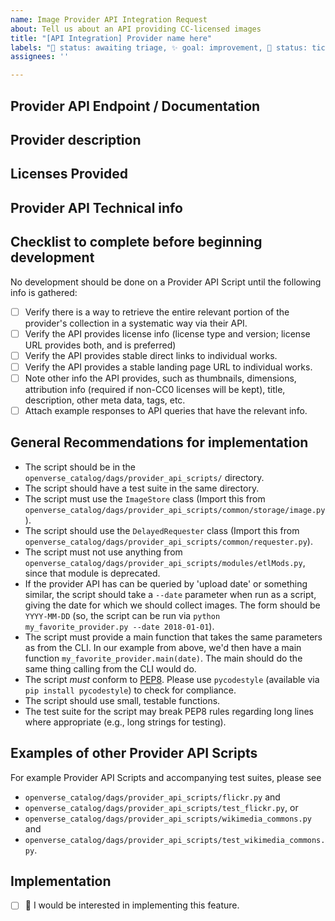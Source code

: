 ```yaml
---
name: Image Provider API Integration Request
about: Tell us about an API providing CC-licensed images
title: "[API Integration] Provider name here"
labels: "🚦 status: awaiting triage, ✨ goal: improvement, 🧹 status: ticket work required, ☁️ provider: images"
assignees: ''

---
```


## Provider API Endpoint / Documentation
<!-- Please provide links to the API endpoint, and any known documentation -->

## Provider description
<!-- Please provide a clear and concise description of the image provider -->

## Licenses Provided
<!-- Which licenses does the provider use for images (if known) -->

## Provider API Technical info
<!-- Please provide any technical details that might be useful for -->
<!-- implementation, e.g., rate limits, filtering options, overall volume, -->
<!-- etc. -->

## Checklist to complete before beginning development
<!-- please do not modify this section -->

No development should be done on a Provider API Script until the following info is gathered:

- [ ] Verify there is a way to retrieve the entire relevant portion of the provider's collection in a systematic way via their API.
- [ ] Verify the API provides license info (license type and version; license URL provides both, and is preferred)
- [ ] Verify the API provides stable direct links to individual works.
- [ ] Verify the API provides a stable landing page URL to individual works.
- [ ] Note other info the API provides, such as thumbnails, dimensions, attribution info (required if non-CC0 licenses will be kept), title, description, other meta data, tags, etc.
- [ ] Attach example responses to API queries that have the relevant info.

## General Recommendations for implementation
<!-- modify this section if necessary -->

- The script should be in the `openverse_catalog/dags/provider_api_scripts/` directory.
- The script should have a test suite in the same directory.
- The script must use the `ImageStore` class (Import this from
  `openverse_catalog/dags/provider_api_scripts/common/storage/image.py`).
- The script should use the `DelayedRequester` class (Import this from
  `openverse_catalog/dags/provider_api_scripts/common/requester.py`).
- The script must not use anything from
  `openverse_catalog/dags/provider_api_scripts/modules/etlMods.py`, since
  that module is deprecated.
- If the provider API has can be queried by 'upload date' or something similar,
  the script should take a `--date` parameter when run as a script, giving the
  date for which we should collect images. The form should be `YYYY-MM-DD` (so,
  the script can be run via `python my_favorite_provider.py --date 2018-01-01`).
- The script must provide a main function that takes the same parameters as from
  the CLI. In our example from above, we'd then have a main function
  `my_favorite_provider.main(date)`. The main should do the same thing calling
  from the CLI would do.
- The script *must* conform to [PEP8][pep8]. Please use `pycodestyle` (available via
  `pip install pycodestyle`) to check for compliance.
- The script should use small, testable functions.
- The test suite for the script may break PEP8 rules regarding long lines where
  appropriate (e.g., long strings for testing).

[pep8]: https://www.python.org/dev/peps/pep-0008/

## Examples of other Provider API Scripts
<!-- It's unlikely this section needs to be modified -->

For example Provider API Scripts and accompanying test suites, please see

- `openverse_catalog/dags/provider_api_scripts/flickr.py` and
- `openverse_catalog/dags/provider_api_scripts/test_flickr.py`, or
- `openverse_catalog/dags/provider_api_scripts/wikimedia_commons.py` and
- `openverse_catalog/dags/provider_api_scripts/test_wikimedia_commons.py`.

## Implementation
<!-- Replace the [ ] with [x] to check the box. -->
- [ ] 🙋 I would be interested in implementing this feature.
